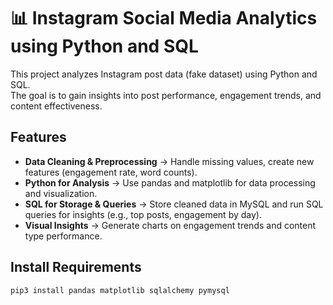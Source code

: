 # 📊 Instagram Social Media Analytics using Python and SQL  
This project analyzes Instagram post data (fake dataset) using Python and SQL.  
The goal is to gain insights into post performance, engagement trends, and content effectiveness.  


## Features
- **Data Cleaning & Preprocessing** → Handle missing values, create new features (engagement rate, word counts).  
- **Python for Analysis** → Use pandas and matplotlib for data processing and visualization.  
- **SQL for Storage & Queries** → Store cleaned data in MySQL and run SQL queries for insights (e.g., top posts, engagement by day).  
- **Visual Insights** → Generate charts on engagement trends and content type performance.  


## Install Requirements
```bash
pip3 install pandas matplotlib sqlalchemy pymysql
```

